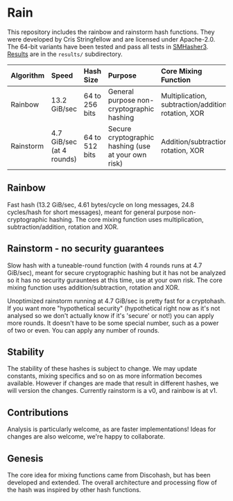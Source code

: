 # Rain

This repository includes the rainbow and rainstorm hash functions. They were developed by Cris Stringfellow and are licensed under Apache-2.0. The 64-bit variants have been tested and pass all tests in [SMHasher3](https://gitlab.com/fwojcik/smhasher3). [Results](results) are in the `results/` subdirectory.

| Algorithm | Speed | Hash Size | Purpose | Core Mixing Function | Security |
| :- | :- | :- | :- | :- | :- |
| Rainbow | 13.2 GiB/sec | 64 to 256 bits | General purpose non-cryptographic hashing | Multiplication, subtraction/addition, rotation, XOR | None mentioned |
| Rainstorm | 4.7 GiB/sec (at 4 rounds) | 64 to 512 bits | Secure cryptographic hashing (use at your own risk) | Addition/subtraction, rotation, XOR | Not analyzed, no guarantees |

## Rainbow 

Fast hash (13.2 GiB/sec, 4.61 bytes/cycle on long messages, 24.8 cycles/hash for short messages), meant for general purpose non-cryptographic hashing. The core mixing function uses multiplication, subtraction/addition, rotation and XOR. 

## Rainstorm - **no security guarantees**

Slow hash with a tuneable-round function (with 4 rounds runs at 4.7 GiB/sec), meant for secure cryptographic hashing but it has not be analyzed so it has no security gurauntees at this time, use at your own risk. The core mixing function uses addition/subtraction, rotation and XOR.

Unoptimized rainstorm running at 4.7 GiB/sec is pretty fast for a cryptohash. If you want more "hypothetical security" (hypothetical right now as it's not analysed so we don't actually know if it's 'secure' or not!) you can apply more rounds. It doesn't have to be some special number, such as a power of two or even. You can apply any number of rounds. 

## Stability

The stability of these hashes is subject to change. We may update constants, mixing specifics and so on as more information becomes available. However if changes are made that result in different hashes, we will version the changes. Currently rainstorm is a v0, and rainbow is at v1.

## Contributions

Analysis is particularly welcome, as are faster implementations! Ideas for changes are also welcome, we're happy to collaborate. 

## Genesis

The core idea for mixing functions came from Discohash, but has been developed and extended. The overall architecture and processing flow of the hash was inspired by other hash functions.


